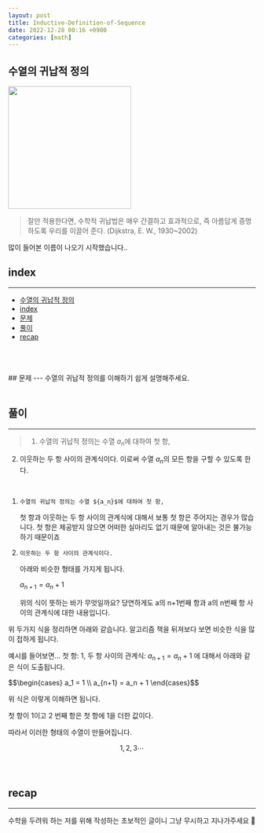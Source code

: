 ```yaml
---
layout: post
title: Inductive-Definition-of-Sequence
date: 2022-12-28 00:16 +0900
categories: [math]
---
```

## 수열의 귀납적 정의
<img src="https://upload.wikimedia.org/wikipedia/commons/thumb/d/d9/Edsger_Wybe_Dijkstra.jpg/800px-Edsger_Wybe_Dijkstra.jpg"
width="250px"
 />

> 잘만 적용한다면, 수학적 귀납법은 매우
간결하고 효과적으로, 즉 아름답게
증명하도록 우리를 이끌어 준다. (Dijkstra, E. W., 1930~2002)

많이 들어본 이름이 나오기 시작했습니다..
<!--break-->
## index 
--- 
- [수열의 귀납적 정의](#수열의-귀납적-정의)
- [index](#index)
- [문제](#문제)
- [풀이](#풀이)
- [recap](#recap)

<br>
<br>
<br>
## 문제 
--- 
수열의 귀납적 정의를 이해하기 쉽게 설명해주세요.
<br>
<br>

## 풀이 
--- 
> 1. 수열의 귀납적 정의는 수열 ${a_n}$에 대하여 첫 항,
2. 이웃하는 두 항 사이의 관계식이다.
이로써 수열 ${ a_n }$의 모든 항을 구할 수 있도록 한다.
<br>

1. `수열의 귀납적 정의는 수열 ${a_n}$에 대하여 첫 항,`

    첫 항과 이웃하는 두 항 사이의 관계식에 대해서
    보통 첫 항은 주어지는 경우가 많습니다. 
    첫 항은
    제공받지 않으면 어떠한 실마리도 없기 때문에 알아내는 것은 불가능하기 때문이죠


2. `이웃하는 두 항 사이의 관계식이다.`

    아래와 비슷한 형태를 가지게 됩니다.

    $a_{n+1} = a_n + 1$

    위의 식이 뜻하는 바가 무엇일까요? 당연하게도 a의 n+1번째 항과 a의 n번째 항 사이의 관계식에 대한 내용입니다.

위 두가지 식을 정리하면 아래와 같습니다. 알고리즘 책을 뒤져보다 보면 비슷한 식을 많이 접하게 됩니다.

예시를 들어보면...
 첫 항: 1, 
 두 항 사이의 관계식: $a_{n+1} = a_n + 1$
 에 대해서 아래와 같은 식이 도출됩니다.

<span>
$$\begin{cases}
   a_1 = 1 \\
   a_{n+1} = a_n + 1
\end{cases}$$
</span>


위 식은 이렇게 이해하면 됩니다.

첫 항이 1이고
2 번째 항은 첫 항에 1을 더한 값이다.

따라서 이러한 형태의 수열이 만들어집니다.

$$1, 2, 3 \dotsb$$
<br>
<br>

## recap 
--- 

수학을 두려워 하는 저를 위해 작성하는 초보적인 글이니 그냥 무시하고 지나가주세요 🥹
<br>
<br>

